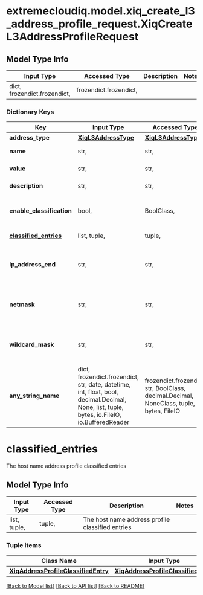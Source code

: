 # extremecloudiq.model.xiq_create_l3_address_profile_request.XiqCreateL3AddressProfileRequest

## Model Type Info
Input Type | Accessed Type | Description | Notes
------------ | ------------- | ------------- | -------------
dict, frozendict.frozendict,  | frozendict.frozendict,  |  | 

### Dictionary Keys
Key | Input Type | Accessed Type | Description | Notes
------------ | ------------- | ------------- | ------------- | -------------
**address_type** | [**XiqL3AddressType**](XiqL3AddressType.md) | [**XiqL3AddressType**](XiqL3AddressType.md) |  | 
**name** | str,  | str,  | The L3 Address profile name | 
**value** | str,  | str,  | The L3 Address profile value | 
**description** | str,  | str,  | The L3 Address profile description | [optional] 
**enable_classification** | bool,  | BoolClass,  | The flag to enable classification entries on host name address profile | [optional] 
**[classified_entries](#classified_entries)** | list, tuple,  | tuple,  | The host name address profile classified entries | [optional] 
**ip_address_end** | str,  | str,  | The classified entry IP address end, only available for \&quot;IP_RANGE\&quot; address type | [optional] 
**netmask** | str,  | str,  | The classified entry IP address end, only available for \&quot;IP_SUBNET\&quot; address type | [optional] 
**wildcard_mask** | str,  | str,  | The wildcard address profile mask value, only available for \&quot;WILDCARD\&quot; address type | [optional] 
**any_string_name** | dict, frozendict.frozendict, str, date, datetime, int, float, bool, decimal.Decimal, None, list, tuple, bytes, io.FileIO, io.BufferedReader | frozendict.frozendict, str, BoolClass, decimal.Decimal, NoneClass, tuple, bytes, FileIO | any string name can be used but the value must be the correct type | [optional]

# classified_entries

The host name address profile classified entries

## Model Type Info
Input Type | Accessed Type | Description | Notes
------------ | ------------- | ------------- | -------------
list, tuple,  | tuple,  | The host name address profile classified entries | 

### Tuple Items
Class Name | Input Type | Accessed Type | Description | Notes
------------- | ------------- | ------------- | ------------- | -------------
[**XiqAddressProfileClassifiedEntry**](XiqAddressProfileClassifiedEntry.md) | [**XiqAddressProfileClassifiedEntry**](XiqAddressProfileClassifiedEntry.md) | [**XiqAddressProfileClassifiedEntry**](XiqAddressProfileClassifiedEntry.md) |  | 

[[Back to Model list]](../../README.md#documentation-for-models) [[Back to API list]](../../README.md#documentation-for-api-endpoints) [[Back to README]](../../README.md)

